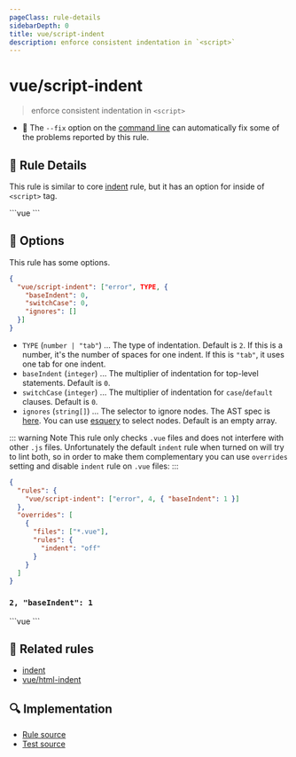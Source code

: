 ```yaml
---
pageClass: rule-details
sidebarDepth: 0
title: vue/script-indent
description: enforce consistent indentation in `<script>`
---
```

# vue/script-indent
> enforce consistent indentation in `<script>`

- :wrench: The `--fix` option on the [command line](https://eslint.org/docs/user-guide/command-line-interface#fixing-problems) can automatically fix some of the problems reported by this rule.

## :book: Rule Details

This rule is similar to core [indent](https://eslint.org/docs/rules/indent) rule, but it has an option for inside of `<script>` tag.

<eslint-code-block fix :rules="{'vue/script-indent': ['error']}">
```vue
<script>
let a = {
  foo: 1,
  bar: 2
}
let b = {
      foo: 1,
      bar: 2
    },
    c = {
      foo: 1,
      bar: 2
    }
const d = {
        foo: 1,
        bar: 2
      },
      e = {
        foo: 1,
        bar: 2
      }
</script>
```
</eslint-code-block>

## :wrench: Options

This rule has some options.

```json
{
  "vue/script-indent": ["error", TYPE, {
    "baseIndent": 0,
    "switchCase": 0,
    "ignores": []
  }]
}
```

- `TYPE` (`number | "tab"`) ... The type of indentation. Default is `2`. If this is a number, it's the number of spaces for one indent. If this is `"tab"`, it uses one tab for one indent.
- `baseIndent` (`integer`) ... The multiplier of indentation for top-level statements. Default is `0`.
- `switchCase` (`integer`) ... The multiplier of indentation for `case`/`default` clauses. Default is `0`.
- `ignores` (`string[]`) ... The selector to ignore nodes. The AST spec is [here](https://github.com/mysticatea/vue-eslint-parser/blob/master/docs/ast.md). You can use [esquery](https://github.com/estools/esquery#readme) to select nodes. Default is an empty array.

::: warning Note
This rule only checks `.vue` files and does not interfere with other `.js` files. Unfortunately the default `indent` rule when turned on will try to lint both, so in order to make them complementary you can use `overrides` setting and disable `indent` rule on `.vue` files:
:::

```json
{
  "rules": {
    "vue/script-indent": ["error", 4, { "baseIndent": 1 }]
  },
  "overrides": [
    {
      "files": ["*.vue"],
      "rules": {
        "indent": "off"
      }
    }
  ]
}
```

### `2, "baseIndent": 1`
<eslint-code-block fix :rules="{'vue/script-indent': ['error', 2, { 'baseIndent': 1 }]}">
```vue
<script>
  let a = {
    foo: 1,
    bar: 2
  }
  let b = {
        foo: 1,
        bar: 2
      },
      c = {
        foo: 1,
        bar: 2
      }
  const d = {
          foo: 1,
          bar: 2
        },
        e = {
          foo: 1,
          bar: 2
        }
</script>
```
</eslint-code-block>

## :couple: Related rules

- [indent](https://eslint.org/docs/rules/indent)
- [vue/html-indent](./html-indent.md)

## :mag: Implementation

- [Rule source](https://github.com/vuejs/eslint-plugin-vue/blob/master/lib/rules/script-indent.js)
- [Test source](https://github.com/vuejs/eslint-plugin-vue/blob/master/tests/lib/rules/script-indent.js)
